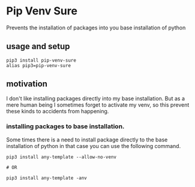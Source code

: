 # Pip Venv Sure

Prevents the installation of packages into you base installation of python

## usage and setup

```commandline
pip3 install pip-venv-sure
alias pip3=pip-venv-sure
```

## motivation

I don't like installing packages directly into my base installation. But as a mere human being I sometimes forget to activate my venv, so this prevent these kinds to accidents from happening.

### installing packages to base installation.

Some times there is a need to install package directly to the base installation of python in that case you can use the following command.

```commandline
pip3 install any-template --allow-no-venv

# OR

pip3 install any-template -anv
```

